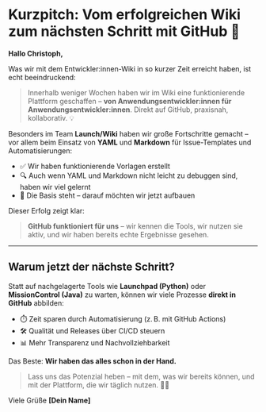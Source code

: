 # Kurzpitch: Vom erfolgreichen Wiki zum nächsten Schritt mit GitHub 🚀

**Hallo Christoph,**

Was wir mit dem Entwickler\:innen-Wiki in so kurzer Zeit erreicht haben, ist echt beeindruckend:

> Innerhalb weniger Wochen haben wir im Wiki eine funktionierende Plattform geschaffen – **von Anwendungsentwickler\:innen für Anwendungsentwickler\:innen**. Direkt auf GitHub, praxisnah, kollaborativ. 💡

Besonders im Team **Launch/Wiki** haben wir große Fortschritte gemacht – vor allem beim Einsatz von **YAML** und **Markdown** für Issue-Templates und Automatisierungen:

* ✅ Wir haben funktionierende Vorlagen erstellt
* 🔍 Auch wenn YAML und Markdown nicht leicht zu debuggen sind, haben wir viel gelernt
* 🔁 Die Basis steht – darauf möchten wir jetzt aufbauen

Dieser Erfolg zeigt klar:

> **GitHub funktioniert für uns** – wir kennen die Tools, wir nutzen sie aktiv, und wir haben bereits echte Ergebnisse gesehen.

---

## Warum jetzt der nächste Schritt?

Statt auf nachgelagerte Tools wie **Launchpad (Python)** oder **MissionControl (Java)** zu warten, können wir viele Prozesse **direkt in GitHub** abbilden:

* ⏱️ Zeit sparen durch Automatisierung (z. B. mit GitHub Actions)
* 🛠️ Qualität und Releases über CI/CD steuern
* 📊 Mehr Transparenz und Nachvollziehbarkeit

Das Beste: **Wir haben das alles schon in der Hand.**

> Lass uns das Potenzial heben – mit dem, was wir bereits können, und mit der Plattform, die wir täglich nutzen. 💪😊

Viele Grüße
**\[Dein Name]**
